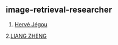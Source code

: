 ## image-retrieval-researcher

1. [Hervé Jégou](http://people.rennes.inria.fr/Herve.Jegou/index.html)

2.[LIANG ZHENG](http://www.liangzheng.com.cn/)
